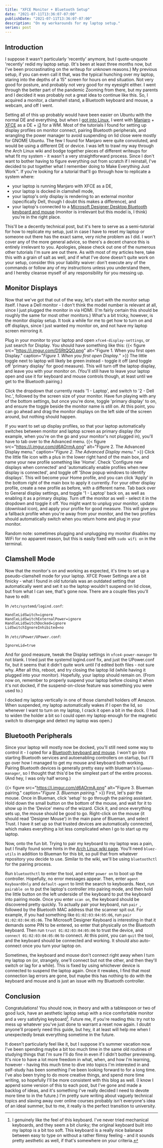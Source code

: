 ```yaml
---
title: "XFCE Monitor + Bluetooth Setup"
date: "2021-07-11T13:36:07-07:00"
publishDate: "2021-07-11T13:36:07-07:00"
description: "On my workarounds for my laptop setup."
series: post
---
```


## Introduction
I suppose it wasn't particularly 'recently' anymore, but I quote-unquote 'recently' redid my laptop setup. (It's been at least three months now, but I've been procrastinating on the writeup for unknown reasons.) My previous setup, if you can even call it that, was the typical hunching over my laptop, staring into the depths of a 15" screen for hours on end situation. Not very good for posture, and probably not very good for my eyesight either. I went through the better part of the pandemic Zooming from there, but my parents and I decided it was probably not a great idea to continue like this. So, I acquired a monitor, a clamshell stand, a Bluetooth keyboard and mouse, a webcam, and off I went.

Setting all of this up probably would have been easier on Ubuntu with the normal DE and everything, but when I [got into Linux](https://kewbi.sh/blog/posts/200906/), I went with [Manjaro](https://manjaro.org/) + [XFCE](https://xfce.org) as a DE + [i3](https://i3wm.org/) for a WM. Most of the tutorials I found for setting up display profiles on monitor connect, pairing Bluetooth peripherals, and wrangling the power manager to avoid suspending on lid close were mostly for GNOME Ubuntu. The few I found for Manjaro were quite convoluted, and would be using a different DE or device. I was left to trawl my way through the Arch Linux wiki and bodge together pieces of different writeups for what fit my system - it wasn't a very straightforward process. Since I don't want to bother having to figure everything out from scratch if I reinstall, I've decided to put together what I remember doing to Make Everything Just Work™. If you're looking for a tutorial that'll go through how to replicate a system where:
- your laptop is running Manjaro with XFCE as a DE,
- your laptop is docked in clamshell mode,
- your laptop's only display is rendering to an external monitor (specifically Dell, though I doubt this makes a difference), and
- your laptop's connected to a [Microsoft Designer Desktop Bluetooth keyboard and mouse](https://www.microsoft.com/en-my/accessories/products/keyboards/designer-bluetooth-desktop?activetab=overview%3aprimaryr2) (monitor is irrelevant but this model is, I think)
you're in the right place. 

This'll be a decently technical post, but it's here to serve as a semi-tutorial for how to replicate my setup, just in case I have to reset my laptop or someone out there has the exact same, very niche problem as I did. I won't cover any of the more general advice, so there's a decent chance this is entirely irrelevant to you. Apologies, please check out one of the numerous other tutorials I'm sure are out there. As with most of my articles here, take this with a grain of salt as well, and if what I've done doesn't quite work on your setup, consider this your liability waiver: don't execute any of the commands or follow any of my instructions unless you understand them, and I hereby cleanse myself of any responsibility for you messing up.

## Monitor Displays
Now that we've got that out of the way, let's start with the monitor setup itself. I have a Dell monitor - I don't think the model number is relevant at all, since I just plugged the monitor in via HDMI. (I'm fairly certain this should be roughly the same for most other monitors.) What's a bit tricky, however, is the monitor display setup. It took a while for me to get how to turn on and off displays, since I just wanted my monitor on, and not have my laptop screen mirroring it.

Plug in your monitor to your laptop and open `xfce4-display-settings`, or just search for Display. You should have something like this:
{{< figure src="https://i.imgur.com/DSRtQQO.png" alt="Figure 1. When you first open Display." caption="*Figure 1. When you first open Display.*" >}}
The little toggle next to laptop will likely be green instead - toggle it off (and toggle off 'primary display' for good measure). This will turn off the laptop display, and leave you with your monitor on. (You'll still have to leave your laptop open and use it for keyboard and mouse controls though, at least until we get to the Bluetooth pairing.)

Click the dropdown that currently reads '1 - Laptop', and switch to '2 - Dell Inc.', followed by the screen size of your monitor. Have fun playing with any of the bottom settings, but once you're done, toggle 'primary display' to on, and ensure the toggle beside the monitor name is still on. At this point, you can go ahead and drag the monitor displays on the left side of the screen around, but nothing should happen.

If you want to set up display profiles, so that your laptop automatically switches between monitor and laptop screen as primary display (for example, when you're on the go and your monitor's not plugged in), you'll have to tab over to the Advanced menu.
{{< figure src="https://i.imgur.com/d6AOrmA.png" alt="Figure 2. The Advanced Display menu." caption="*Figure 2. The Advanced Display menu.*" >}}
Click the little file icon with a plus in the lower right hand of the main box, and name your new profile something like 'Home'. Check 'Configure new displays when connected' and 'automatically enable profiles when new display is connected', and toggle off 'Show popup windows to identify displays'. This will become your Home profile, and you can click 'Apply' in the bottom right of the main box to apply it currently. For your other display profile, create a new profile as before, with a different name. Tab back over to General display settings, and toggle '1 - Laptop' back on, as well as enabling it as a primary display. Turn off the monitor as well - select it in the dropdown and toggle it off. You might want to unplug your monitor, update (download icon), and apply your profile for good measure. This will give you a fallback profile when you're away from your monitor, and the two profiles should automatically switch when you return home and plug in your monitor.

Random note: sometimes plugging and unplugging my monitor disables my WiFi for no apparent reason, but this is easily fixed with `sudo wifi on` in the terminal. 

## Clamshell Mode
Now that the monitor's on and working as expected, it's time to set up a pseudo-clamshell mode for your laptop. XFCE Power Settings are a bit finicky - what I found in old tutorials was an outdated setting that automatically went and set it so the laptop wouldn't suspend on lid close, but from what I can see, that's gone now. There are a couple files you'll have to edit:

In `/etc/systemd/logind.conf`:
```
HandleLidSwitch=ignore
HandleLidSwitchExternalPower=ignore
HandleLidSwitchDocked=ignore
LidSwitchIgnoreInhibited=no
```

In `/etc/UPower/UPower.conf`:
```
IgnoreLid=true
```

And for good measure, tweak the Display settings in `xfce4-power-manager` to not blank. I tried just the systemd logind.conf fix, and just the UPower.conf fix, but it seems that it didn't quite work until I'd edited both files - not sure why. After all this, reboot, and try closing the laptop lid (while having it plugged into your monitor). Hopefully, your laptop should remain on. (From now on, remember to properly suspend your laptop before closing it when it's not docked, if the suspend-on-close feature was something you were used to.)

I docked my laptop vertically in one of those clamshell holders off Amazon. When suspended, my laptop automatically wakes if I open the lid, so whenever I want to turn on my laptop, I crack it open a bit in the dock. (I had to widen the holder a bit so I could open my laptop enough for the magnetic switch to disengage and detect my laptop was open.)

## Bluetooth Peripherals
Since your laptop will mostly now be docked, you'll still need some way to control it - I opted for a [Bluetooth keyboard and mouse](https://www.microsoft.com/en-my/accessories/products/keyboards/designer-bluetooth-desktop?activetab=overview%3aprimaryr2). I won't go into starting Bluetooth services and autoenabling controllers on startup, but I'll go over how I managed to get my mouse and keyboard both working. Pairing Bluetooth devices is generally pretty easy with blueman's `blueman-manager`, so I thought that this'd be the simplest part of the entire process. (And hey, I was only half wrong.)

{{< figure src="https://i.imgur.com/d6AOrmA.png" alt="Figure 3. Blueman pairing." caption="*Figure 3. Blueman pairing.*" >}}
First, let's pair the mouse. Once in Blueman, click 'setup' to go through the pairing assistant. Hold down the small button on the bottom of the mouse, and wait for it to show up in the 'Device' menu of the wizard. Click it, and once everything sets up, the mouse should be good to go. Right-click on the mouse (it should read 'Designer Mouse') in the main pane of Blueman, and select Trust. I have it set up so that trusted devices are automatically connected, which makes everything a lot less complicated when I go to start up my laptop.

Now, onto the fun bit. Trying to pair my keyboard to my laptop was a pain, but I finally found some hints in the [Arch Linux wiki page](https://wiki.archlinux.org/title/bluetooth_keyboard). You'll need `bluez-utils` in addition to Blueman for this bit, so pull that from whatever repository you decide to use. Similar to the wiki, we'll be using `bluetoothctl` for the pairing process.

Run `bluetoothctl` to enter the tool, and enter `power on` to boot up the controller. Hopefully, no error messages appear. Then, enter `agent KeyboardOnly` and `default-agent` to limit the search to keyboards. Next, run `pairable on` to put the laptop's controller into pairing mode, and then hold the little button on the left underside of the keyboard to put the keyboard into pairing mode. Once you enter `scan on`, the keyboard should be discovered pretty quickly. To actually pair your keyboard, run `pair `, followed by the Bluetooth MAC address that the scanner spit out. For example, if you had something like `01:02:03:04:05:06`, run `pair 01:02:03:04:05:06`. The Microsoft Designer Keyboard is interesting in that it demands some PIN to be entered, so enter that physically on the Bluetooth keyboard. Then run `trust 01:02:03:04:05:06` to trust the device, and `connect 01:02:03:04:05:06` to connect. At this point, you can `quit` the tool, and the keyboard should be connected and working. It should also auto-connect once you turn your laptop on.

Sometimes, the keyboard and mouse don't connect right away when I turn my laptop on (or, strangely, one'll connect but not the other, and then they'll switch or lag for a while). This is fixed by using whichever device is connected to suspend the laptop again. Once it rewakes, I find that most connection lag errors are gone, but maybe this has nothing to do with the keyboard and mouse and is just an issue with my Bluetooth controller.

## Conclusion
Congratulations! You should now, in theory and with a tablespoon or two of good luck, have an aesthetic laptop setup with a nice comfortable monitor and a very satisfying keyboard[^1]. Future me, if you're reading this: try not to mess up whatever you've just done to warrant a reset now again. I doubt anyone'll properly need this guide, but hey, it at least will help me when I unexpectedly break everything sometime in the future.

It doesn't particularly feel like it, but I suppose it's summer vacation now. I've been spending maybe a bit too much time in the same old routines of studying things that I'm sure I'll do fine in even if I didn't bother previewing. It's nice to have a lot more freedom in what, when, and how I'm learning, however - having this much time to dive into topics I'm interested in and self-study has been something I've been looking forward to for a long time. I've also been trying to do more creative things, and spend more time writing, so hopefully I'll be more consistent with this blog as well. (I know I append some version of this to each post, but I've gone and made a backlog of ideas, and it's something I've really decided I need to devote more time to in the future.) I'm pretty sure writing about vaguely technical topics and slaving away over online courses probably isn't everyone's idea of an ideal summer, but to me, it really is the perfect transition to university.

[^1]: I genuinely like the feel of this keyboard. I've never tried mechanical keyboards, and they seem a bit clunky; the original keyboard built into my laptop is a bit too soft. This keyboard is a really nice balanace between easy to type on without a rather flimsy feeling - and it sounds pretty aesthetic as well, if that's somewhere on your criteria.
